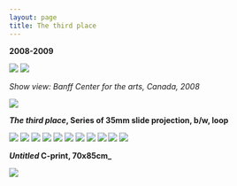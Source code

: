 ```yaml
---
layout: page
title: The third place
---
```


**2008-2009**

<img src="/public/Screen Shot 2018-03-07 at 11.43.36.png">

<img src="/public/Screen Shot 2018-03-07 at 14.16.22.png">

_Show view: Banff Center for the arts, Canada, 2008_

<img src="/public/Screen Shot 2018-03-07 at 11.43.36.png">

**_The third place_, Series of 35mm slide projection, b/w, loop**

<img src="/public/01casco_submarino+fumo_focado.jpg">

<img src="/public/02arvore sombra Kopie.jpg">

<img src="/public/03hinterhof.jpg">

<img src="/public/07ceu buraco Kopie.jpg">

<img src="/public/08 paisagemUSA+feixe luz Kopie.jpg">

<img src="/public/14 afeganistao 2+ 3Hs-final Kopie.jpg">

<img src="/public/16 monte roxoBNe Kopie.jpg">

<img src="/public/18transportamontes3.jpg">

<img src="/public/15 escombros 1+2maq Kopie.jpg">

<img src="/public/04sugadorgases-2.jpg">


<img src="/public/Screen Shot 2018-03-07 at 11.43.36.png">

**_Untitled_ C-print, 70x85cm_**

<img src="/public/35arvore voa cor.jpg">

